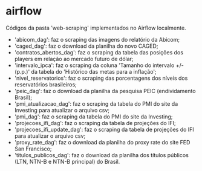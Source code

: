 # airflow
Códigos da pasta 'web-scraping' implementados no Airflow localmente.

- 'abicom_dag': faz o scraping das imagens do relatório da Abicom;
- 'caged_dag': faz o download da planilha do novo CAGED;
- 'contratos_abertos_dag': faz o scraping da tabela das posições dos players em relação ao mercado futuro de dólar;
- 'intervalo_ipca': faz o scraping da coluna 'Tamanho do intervalo +/- (p.p.)' da tabela do 'Histórico das metas para a inflação';
- 'nivel_reservatorios': faz o scraping das porcentagens dos níveis dos reservatórios brasileiros;
- 'peic_dag': faz o download da planilha da pesquisa PEIC (endividamento Brasil);
- 'pmi_atualizacao_dag': faz o scraping da tabela do PMI do site da Investing para atualizar o arquivo csv;
- 'pmi_dag': faz o scraping da tabela do PMI do site da Investing;
- 'projecoes_ifi_dag': faz o scraping da tabela de projeções do IFI;
- 'projecoes_ifi_update_dag': faz o scraping da tabela de projeções do IFI para atualizar o arquivo csv;
- 'proxy_rate_dag': faz o download da planilha do proxy rate do site FED San Francisco;
- 'titulos_publicos_dag': faz o download da planilha dos títulos públicos (LTN, NTN-B e NTN-B principal) do Brasil.
